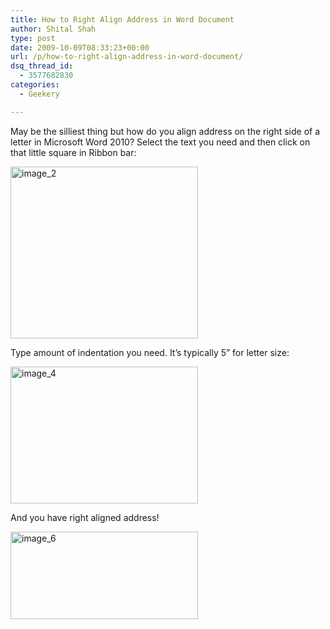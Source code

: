 ```yaml
---
title: How to Right Align Address in Word Document
author: Shital Shah
type: post
date: 2009-10-09T08:33:23+00:00
url: /p/how-to-right-align-address-in-word-document/
dsq_thread_id:
  - 3577682830
categories:
  - Geekery

---
```

May be the silliest thing but how do you align address on the right side of a letter in Microsoft Word 2010? Select the text you need and then click on that little square in Ribbon bar:

[<img src="/images/posts/2009/10/image_2-300x275.png" alt="image_2" width="300" height="275" class="alignnone size-medium wp-image-702" srcset="http://shitalshah.com/ShitalShahWP/wp-content/uploads/2009/10/image_2-300x275.png 300w, http://shitalshah.com/ShitalShahWP/wp-content/uploads/2009/10/image_2.png 435w" sizes="(max-width: 300px) 100vw, 300px" />][1]

Type amount of indentation you need. It’s typically 5” for letter size:

[<img src="/images/posts/2009/10/image_4-300x219.png" alt="image_4" width="300" height="219" class="alignnone size-medium wp-image-704" srcset="http://shitalshah.com/ShitalShahWP/wp-content/uploads/2009/10/image_4-300x219.png 300w, http://shitalshah.com/ShitalShahWP/wp-content/uploads/2009/10/image_4.png 640w" sizes="(max-width: 300px) 100vw, 300px" />][2]</p> 

And you have right aligned address!

[<img src="/images/posts/2009/10/image_6-300x140.png" alt="image_6" width="300" height="140" class="alignnone size-medium wp-image-706" srcset="http://shitalshah.com/ShitalShahWP/wp-content/uploads/2009/10/image_6-300x140.png 300w, http://shitalshah.com/ShitalShahWP/wp-content/uploads/2009/10/image_6.png 640w" sizes="(max-width: 300px) 100vw, 300px" />][3]

 [1]: /images/posts/2009/10/image_2.png
 [2]: /images/posts/2009/10/image_4.png
 [3]: /images/posts/2009/10/image_6.png